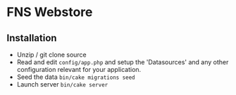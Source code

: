 # FNS Webstore

## Installation

* Unzip / git clone source
* Read and edit `config/app.php` and setup the 'Datasources' and any other
configuration relevant for your application.
* Seed the data `bin/cake migrations seed`
* Launch server `bin/cake server`

